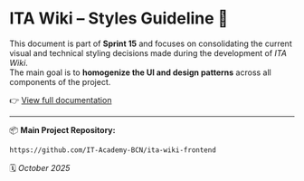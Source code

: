 #   ITA Wiki – Styles Guideline  🎨

This document is part of **Sprint 15** and focuses on consolidating the current visual and technical styling decisions made during the development of *ITA Wiki*.  
The main goal is to **homogenize the UI and design patterns** across all components of the project.  

👉 [View full documentation](#)

---

 📦 **Main Project Repository:**  
 ```bash
https://github.com/IT-Academy-BCN/ita-wiki-frontend
```

🗓️ *October 2025*

